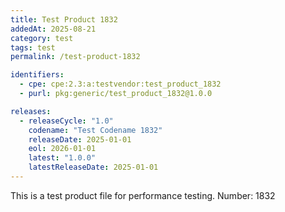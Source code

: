 ```yaml
---
title: Test Product 1832
addedAt: 2025-08-21
category: test
tags: test
permalink: /test-product-1832

identifiers:
  - cpe: cpe:2.3:a:testvendor:test_product_1832
  - purl: pkg:generic/test_product_1832@1.0.0

releases:
  - releaseCycle: "1.0"
    codename: "Test Codename 1832"
    releaseDate: 2025-01-01
    eol: 2026-01-01
    latest: "1.0.0"
    latestReleaseDate: 2025-01-01
---
```


This is a test product file for performance testing. Number: 1832
